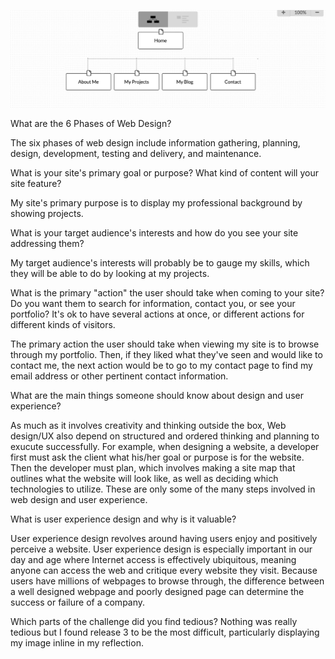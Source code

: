 ![click here](/week-2/imgs/site-map.png)

What are the 6 Phases of Web Design?

The six phases of web design include information gathering, planning, design, development, testing and delivery, and maintenance.

What is your site's primary goal or purpose? What kind of content will your site feature? 

My site's primary purpose is to display my professional background by showing projects.

What is your target audience's interests and how do you see your site addressing them? 

My target audience's interests will probably be to gauge my skills, which they will be able to do by looking at my projects.

What is the primary "action" the user should take when coming to your site? Do you want them to search for information, contact you, or see your portfolio? It's ok to have several actions at once, or different actions for different kinds of visitors.

The primary action the user should take when viewing my site is to browse through my portfolio. Then, if they liked what they've seen and would like to contact me, the next action would be to go to my contact page to find my email address or other pertinent contact information.

What are the main things someone should know about design and user experience?

As much as it involves creativity and thinking outside the box, Web design/UX also depend on structured and ordered thinking and planning to exucute successfully. For example, when designing a website, a developer first must ask the client what his/her goal or purpose is for the website. Then the developer must plan, which involves making a site map that outlines what the website will look like, as well as deciding which technologies to utilize. These are only some of the many steps involved in web design and user experience.

What is user experience design and why is it valuable?

User experience design revolves around having users enjoy and positively perceive a website. User experience design is especially important in our day and age where Internet access is effectively ubiquitous, meaning anyone can access the web and critique every website they visit. Because users have millions of webpages to browse through, the difference between a well designed webpage and poorly designed page can determine the success or failure of a company.

Which parts of the challenge did you find tedious?
Nothing was really tedious but I found release 3 to be the most difficult, particularly displaying my image inline in my reflection.